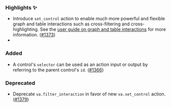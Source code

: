 <!--
A new scriv changelog fragment.

Uncomment the section that is right (remove the HTML comment wrapper).
-->


### Highlights ✨

- Introduce `set_control` action to enable much more powerful and flexible graph and table interactions such as cross-filtering and cross-highlighting. See the [user guide on graph and table interactions](https://vizro.readthedocs.io/en/stable/stable/pages/user-guides/graph-table-actions/) for more information. ([#1373](https://github.com/mckinsey/vizro/pull/1373))
-   

<!--
### Removed

- A bullet item for the Removed category with a link to the relevant PR at the end of your entry, e.g. Enable feature XXX. ([#1](https://github.com/mckinsey/vizro/pull/1))

-->

### Added

- A control's `selector` can be used as an action input or output by referring to the parent control's `id`. ([#1366](https://github.com/mckinsey/vizro/pull/1366))

<!--
### Changed

- A bullet item for the Changed category with a link to the relevant PR at the end of your entry, e.g. Enable feature XXX. ([#1](https://github.com/mckinsey/vizro/pull/1))

-->

### Deprecated

- Deprecate `va.filter_interaction` in favor of new `va.set_control` action. ([#1379](https://github.com/mckinsey/vizro/pull/1379))

<!--
### Fixed

- A bullet item for the Fixed category with a link to the relevant PR at the end of your entry, e.g. Enable feature XXX. ([#1](https://github.com/mckinsey/vizro/pull/1))

-->
<!--
### Security

- A bullet item for the Security category with a link to the relevant PR at the end of your entry, e.g. Enable feature XXX. ([#1](https://github.com/mckinsey/vizro/pull/1))

-->
